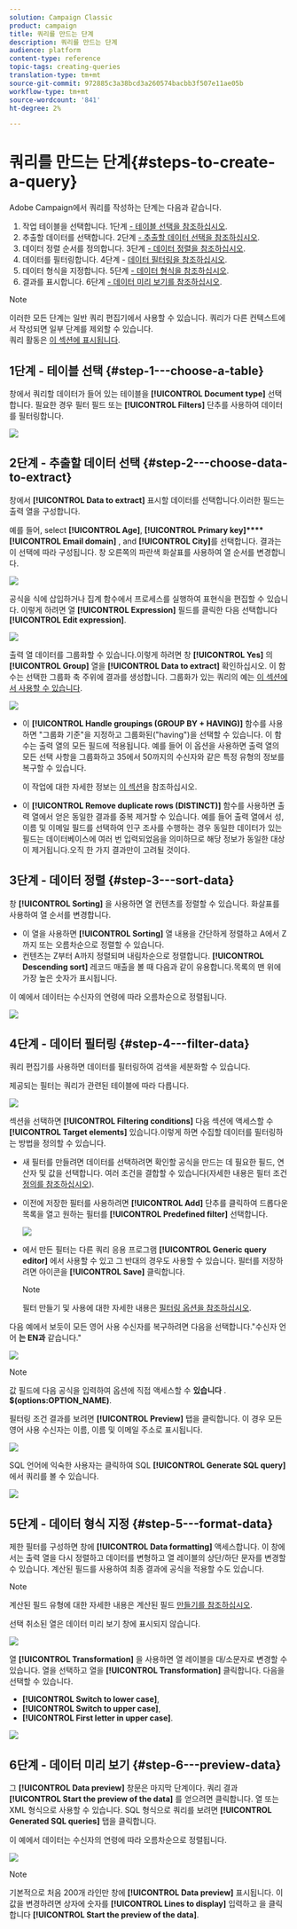 ```yaml
---
solution: Campaign Classic
product: campaign
title: 쿼리를 만드는 단계
description: 쿼리를 만드는 단계
audience: platform
content-type: reference
topic-tags: creating-queries
translation-type: tm+mt
source-git-commit: 972885c3a38bcd3a260574bacbb3f507e11ae05b
workflow-type: tm+mt
source-wordcount: '841'
ht-degree: 2%

---
```



# 쿼리를 만드는 단계{#steps-to-create-a-query}

Adobe Campaign에서 쿼리를 작성하는 단계는 다음과 같습니다.

1. 작업 테이블을 선택합니다. 1단계 [- 테이블 선택을 참조하십시오](#step-1---choose-a-table).
1. 추출할 데이터를 선택합니다. 2단계 [- 추출할 데이터 선택을 참조하십시오](#step-2---choose-data-to-extract).
1. 데이터 정렬 순서를 정의합니다. 3단계 [- 데이터 정렬을 참조하십시오](#step-3---sort-data).
1. 데이터를 필터링합니다. 4단계 - [데이터 필터링을 참조하십시오](#step-4---filter-data).
1. 데이터 형식을 지정합니다. 5단계 [- 데이터 형식을 참조하십시오](#step-5---format-data).
1. 결과를 표시합니다. 6단계 [- 데이터 미리 보기를 참조하십시오](#step-6---preview-data).

>[!NOTE]
>
>이러한 모든 단계는 일반 쿼리 편집기에서 사용할 수 있습니다. 쿼리가 다른 컨텍스트에서 작성되면 일부 단계를 제외할 수 있습니다.\
>쿼리 활동은 [이 섹션에 표시됩니다](../../workflow/using/query.md).

## 1단계 - 테이블 선택 {#step-1---choose-a-table}

창에서 쿼리할 데이터가 들어 있는 테이블을 **[!UICONTROL Document type]** 선택합니다. 필요한 경우 필터 필드 또는 **[!UICONTROL Filters]** 단추를 사용하여 데이터를 필터링합니다.

![](assets/query_editor_nveau_21.png)

## 2단계 - 추출할 데이터 선택 {#step-2---choose-data-to-extract}

창에서 **[!UICONTROL Data to extract]** 표시할 데이터를 선택합니다.이러한 필드는 출력 열을 구성합니다.

예를 들어, select **[!UICONTROL Age]**, **[!UICONTROL Primary key]****[!UICONTROL Email domain]** , and **[!UICONTROL City]**&#x200B;를 선택합니다. 결과는 이 선택에 따라 구성됩니다. 창 오른쪽의 파란색 화살표를 사용하여 열 순서를 변경합니다.

![](assets/query_editor_nveau_01.png)

공식을 식에 삽입하거나 집계 함수에서 프로세스를 실행하여 표현식을 편집할 수 있습니다. 이렇게 하려면 열 **[!UICONTROL Expression]** 필드를 클릭한 다음 선택합니다 **[!UICONTROL Edit expression]**.

![](assets/query_editor_nveau_97.png)

출력 열 데이터를 그룹화할 수 있습니다.이렇게 하려면 창 **[!UICONTROL Yes]** 의 **[!UICONTROL Group]** 열을 **[!UICONTROL Data to extract]** 확인하십시오. 이 함수는 선택한 그룹화 축 주위에 결과를 생성합니다. 그룹화가 있는 쿼리의 예는 [이 섹션에서 사용할 수 있습니다](../../workflow/using/querying-delivery-information.md).

![](assets/query_editor_nveau_56.png)

* 이 **[!UICONTROL Handle groupings (GROUP BY + HAVING)]** 함수를 사용하면 &quot;그룹화 기준&quot;을 지정하고 그룹화된(&quot;having&quot;)을 선택할 수 있습니다. 이 함수는 출력 열의 모든 필드에 적용됩니다. 예를 들어 이 옵션을 사용하면 출력 열의 모든 선택 사항을 그룹화하고 35에서 50까지의 수신자와 같은 특정 유형의 정보를 복구할 수 있습니다.

   이 작업에 대한 자세한 정보는 [이 섹션](../../workflow/using/querying-using-grouping-management.md)을 참조하십시오.

* 이 **[!UICONTROL Remove duplicate rows (DISTINCT)]** 함수를 사용하면 출력 열에서 얻은 동일한 결과를 중복 제거할 수 있습니다. 예를 들어 출력 열에서 성, 이름 및 이메일 필드를 선택하여 인구 조사를 수행하는 경우 동일한 데이터가 있는 필드는 데이터베이스에 여러 번 입력되었음을 의미하므로 해당 정보가 동일한 대상이 제거됩니다.오직 한 가지 결과만이 고려될 것이다.

## 3단계 - 데이터 정렬 {#step-3---sort-data}

창 **[!UICONTROL Sorting]** 을 사용하면 열 컨텐츠를 정렬할 수 있습니다. 화살표를 사용하여 열 순서를 변경합니다.

* 이 열을 사용하면 **[!UICONTROL Sorting]** 열 내용을 간단하게 정렬하고 A에서 Z까지 또는 오름차순으로 정렬할 수 있습니다.
* 컨텐츠는 Z부터 A까지 정렬되며 내림차순으로 정렬합니다. **[!UICONTROL Descending sort]** 레코드 매출을 볼 때 다음과 같이 유용합니다.목록의 맨 위에 가장 높은 숫자가 표시됩니다.

이 예에서 데이터는 수신자의 연령에 따라 오름차순으로 정렬됩니다.

![](assets/query_editor_nveau_57.png)

## 4단계 - 데이터 필터링 {#step-4---filter-data}

쿼리 편집기를 사용하면 데이터를 필터링하여 검색을 세분화할 수 있습니다.

제공되는 필터는 쿼리가 관련된 테이블에 따라 다릅니다.

![](assets/query_editor_nveau_09.png)

섹션을 선택하면 **[!UICONTROL Filtering conditions]** 다음 섹션에 액세스할 수 **[!UICONTROL Target elements]** 있습니다.이렇게 하면 수집할 데이터를 필터링하는 방법을 정의할 수 있습니다.

* 새 필터를 만들려면 데이터를 선택하려면 확인할 공식을 만드는 데 필요한 필드, 연산자 및 값을 선택합니다. 여러 조건을 결합할 수 있습니다(자세한 내용은 필터 조건 [정의를 참조하십시오](../../platform/using/defining-filter-conditions.md)).
* 이전에 저장한 필터를 사용하려면 **[!UICONTROL Add]** 단추를 클릭하여 드롭다운 목록을 열고 원하는 필터를 **[!UICONTROL Predefined filter]** 선택합니다.

   ![](assets/query_editor_15.png)

* 에서 만든 필터는 다른 쿼리 응용 프로그램 **[!UICONTROL Generic query editor]** 에서 사용할 수 있고 그 반대의 경우도 사용할 수 있습니다. 필터를 저장하려면 아이콘을 **[!UICONTROL Save]** 클릭합니다.

   >[!NOTE]
   >
   >필터 만들기 및 사용에 대한 자세한 내용은 [필터링 옵션을 참조하십시오](../../platform/using/filtering-options.md).

다음 예에서 보듯이 모든 영어 사용 수신자를 복구하려면 다음을 선택합니다.&quot;수신자 언어 **는 EN과** 같습니다.&quot;

![](assets/query_editor_nveau_89.png)

>[!NOTE]
>
>값 필드에 다음 공식을 입력하여 옵션에 직접 액세스할 수 **있습니다** . **$(options:OPTION_NAME)**.

필터링 조건 결과를 보려면 **[!UICONTROL Preview]** 탭을 클릭합니다. 이 경우 모든 영어 사용 수신자는 이름, 이름 및 이메일 주소로 표시됩니다.

![](assets/query_editor_nveau_98.png)

SQL 언어에 익숙한 사용자는 클릭하여 SQL **[!UICONTROL Generate SQL query]** 에서 쿼리를 볼 수 있습니다.

![](assets/query_editor_nveau_99.png)

## 5단계 - 데이터 형식 지정 {#step-5---format-data}

제한 필터를 구성하면 창에 **[!UICONTROL Data formatting]** 액세스합니다. 이 창에서는 출력 열을 다시 정렬하고 데이터를 변형하고 열 레이블의 상단/하단 문자를 변경할 수 있습니다. 계산된 필드를 사용하여 최종 결과에 공식을 적용할 수도 있습니다.

>[!NOTE]
>
>계산된 필드 유형에 대한 자세한 내용은 계산된 필드 [만들기를 참조하십시오](../../platform/using/defining-filter-conditions.md#creating-calculated-fields).

선택 취소된 열은 데이터 미리 보기 창에 표시되지 않습니다.

![](assets/query_editor_nveau_10.png)

열 **[!UICONTROL Transformation]** 을 사용하면 열 레이블을 대/소문자로 변경할 수 있습니다. 열을 선택하고 열을 **[!UICONTROL Transformation]** 클릭합니다. 다음을 선택할 수 있습니다.

* **[!UICONTROL Switch to lower case]**,
* **[!UICONTROL Switch to upper case]**,
* **[!UICONTROL First letter in upper case]**.

![](assets/query_editor_nveau_42.png)

## 6단계 - 데이터 미리 보기 {#step-6---preview-data}

그 **[!UICONTROL Data preview]** 창문은 마지막 단계이다. 쿼리 결과 **[!UICONTROL Start the preview of the data]** 를 얻으려면 클릭합니다. 열 또는 XML 형식으로 사용할 수 있습니다. SQL 형식으로 쿼리를 보려면 **[!UICONTROL Generated SQL queries]** 탭을 클릭합니다.

이 예에서 데이터는 수신자의 연령에 따라 오름차순으로 정렬됩니다.

![](assets/query_editor_nveau_11.png)

>[!NOTE]
>
>기본적으로 처음 200개 라인만 창에 **[!UICONTROL Data preview]** 표시됩니다. 이 값을 변경하려면 상자에 숫자를 **[!UICONTROL Lines to display]** 입력하고 을 클릭합니다 **[!UICONTROL Start the preview of the data]**.

